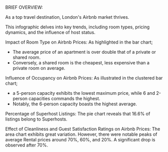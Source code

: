 BRIEF OVERVIEW:

As a top travel destination, London's Airbnb market thrives.

This infographic delves into key trends, including room types, pricing dynamics, and the influence of host status.

Impact of Room Type on Airbnb Prices:
As highlighted in the bar chart; 
- The average price of an apartment is over double that of a private or shared room.
- Conversely, a shared room is the cheapest, less expensive than a private room on average.

Influence of Occupancy on Airbnb Prices:
As illustrated in the clustered bar chart;
- a 5-person capacity exhibits the lowest maximum price, while 6 and 2-person capacities commands the highest. 
- Notably, the 6-person capacity boasts the highest average.

Percentage of Superhost Listings:
The pie chart reveals that 16.6% of listings belong to  Superhosts.

Effect of Cleanliness and Guest Satisfaction Ratings on Airbnb Prices:
The area chart exhibits great variation. However, there were notable peaks of average Rental prices around 70%, 60%, and 20%. A significant drop is observed after 70%.
